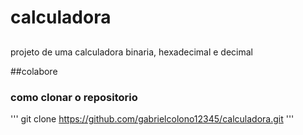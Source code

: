 # calculadora

## 
projeto de uma calculadora binaria, hexadecimal e decimal

##colabore

### como clonar o repositorio 

'''
git clone https://github.com/gabrielcolono12345/calculadora.git
'''
